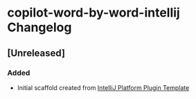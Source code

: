 <!-- Keep a Changelog guide -> https://keepachangelog.com -->

# copilot-word-by-word-intellij Changelog

## [Unreleased]
### Added
- Initial scaffold created from [IntelliJ Platform Plugin Template](https://github.com/JetBrains/intellij-platform-plugin-template)
